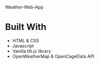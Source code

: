 Weather-Web-App

# Built With

* HTML & CSS
* Javascript
* Vanilla tilt.js library
* OpenWeatherMap & OpenCageData API
